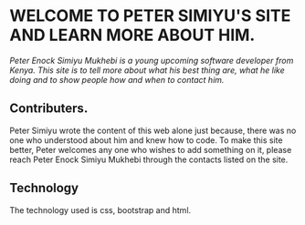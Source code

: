 #  WELCOME TO PETER SIMIYU'S SITE AND LEARN MORE ABOUT HIM.
_Peter Enock Simiyu Mukhebi is a young upcoming software developer from Kenya. This site is to tell more about what his best thing are, what he like doing and to show people how and when to contact him._

##  Contributers.
Peter Simiyu wrote the content of this web alone just because, there was no one who understood about him and knew how to code. To make this site better, Peter welcomes any one who wishes to add something on it, please reach Peter Enock Simiyu Mukhebi through the contacts listed on the site.

##  Technology

The technology used is css, bootstrap and html.
